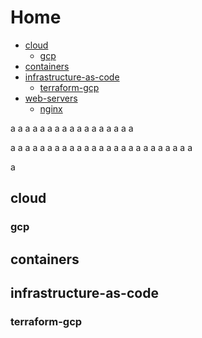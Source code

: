 # Home
- [cloud](#cloud)
  - [gcp](#gcp)
- [containers](#containers)
- [infrastructure-as-code](#infrastructure-as-code)
  - [terraform-gcp](#terraform-gcp)
- [web-servers](#web-servers)
  - [nginx](#nginx)





a
a
a
a
a
a
a
a
a
a
a
a
a
a
a
a
a

a
a
a
a
a
a
a
a
a
a
a
a
a
a
a
a
a
a
a
a
a
a
a
a
a

a




































## cloud
### gcp

## containers

## infrastructure-as-code
### terraform-gcp
